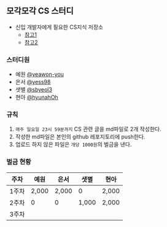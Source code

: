 ## 모각모각 CS 스터디

- 신입 개발자에게 필요한 CS지식 저장소
  - [참고1](https://github.com/JaeYeopHan/Interview_Question_for_Beginner)
  - [참고2](https://github.com/gyoogle/tech-interview-for-developer)

### 스터디원
- 예원 [@yeawon-you](https://github.com/yeawon-you)
- 은서 [@yess98](https://github.com/yess98)
- 샛별 [@sbyeol3](https://github.com/sbyeol3)
- 현아 [@hyunahOh](https://github.com/hyunahOh)

### 규칙
1. `매주 일요일 23시 59분까지` CS 관련 글을 md파일로 2개 작성한다.
2. 작성한 md파일은 본인의 github 레포지토리에 push한다.
3. 업로드 하지 않은 파일은 `개당 1000원`의 벌금을 낸다.

### 벌금 현황
주차 | 예원 | 은서 | 샛별 | 현아
--- | --- | --- | ---| ---|
1주차 | 2,000 | 2,000 | 0 | 2,000
2주차 | 0 | 0 | 1,000 | 2,000
3주차 |
